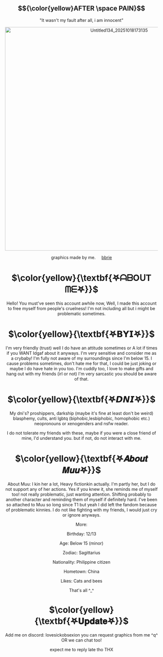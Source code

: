 <div align="center">

## $${\color{yellow}AFTER \space PAIN}$$

"It wasn't my fault after all, i am innocent"

 <img width="736" height="736" alt="Untitled134_20251018173135" src="https://github.com/user-attachments/assets/7147a8b0-07fa-4e70-bb6d-06eb7a2a4cf2" />
<p/>

graphics made by me.
&nbsp;&nbsp;&nbsp; [bbrie](https://github.com/YuriKitten)

# $\color{yellow}{\textbf{𖤐ᗩᗷOᑌT ᗰᗴ𖤐}}$
 
<p/>
Hello! You must've seen this account awhile now, Well, I made this account to free myself from people's cruelness! 
I'm not including all but i might be problematic sometimes. 

# $\color{yellow}{\textbf{𖤐𝗕𝗬𝗜𖤐}}$

<p/>
I'm very friendly (trust) 
well I do have an attitude sometimes or A lot if times if you WANT
Idgaf about it anyways. I'm very sensitive and consider me as a crybaby! 
I'm fully not aware of my surroundings since I'm below 15. I cause problems sometimes, don't hate me for that, I could be just joking or maybe I do have hate in you too. I'm cuddly too, I love to make gifts and hang out with my friends (irl or not) 
I'm very sarcastic you should be aware of that. 


# $\color{yellow}{\textbf{𖤐𝘿𝙉𝙄𖤐}}$

 <p/>
 My dni's?
 proshippers, darkship (maybe it's fine at least don't be weird) 
 blasphemy, cults, anti lgbtq (biphobic,lesbiphobic, homophobic etc.) 
 neopronouns or xenogenders and nsfw reader. 

I do not tolerate my friends with these, 
maybe if you were a close friend of mine, I'd understand you. 
but if not, do not interact with me. 

# $\color{yellow}{\textbf{𖤐𝑨𝒃𝒐𝒖𝒕 𝑴𝒖𝒖𖤐}}$

<p/>
About Muu: I kin her a lot, Heavy fictionkin actually. 
I'm partly her, but I do not support any of her actions. 
Yes if you knew it, she reminds me of myself too! 
not really problematic, just wanting attention. 
Shifting probably to another character and reminding them of
myself if definitely hard. I've been so attached to Muu so long since T1
but yeah I did left the fandom because of problematic kinnies. 
I do not like fighting with my friends, I would just cry or ignore anyways. 

<p/>
More:
 
Birthday: 12/13

Age: Below 15 (minor)

Zodiac: Sagittarius

Nationality: Philippine citizen

Hometown: China

Likes: Cats and bees

That's all ^_^

# $\color{yellow}{\textbf{𖤐𝐔𝐩𝐝𝐚𝐭𝐞𖤐}}$

<p/>
Add me on discord: lovesickobsexion
you can request graphics from me ^q^
 OR we can chat too!
 
 expect me to reply late tho THX
